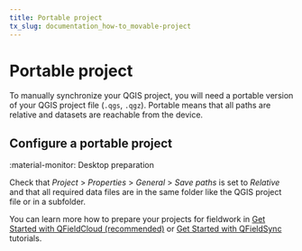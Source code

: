 ```yaml
---
title: Portable project
tx_slug: documentation_how-to_movable-project
---
```


# Portable project

To manually synchronize your QGIS project, you will need a portable
version of your QGIS project file (`.qgs`, `.qgz`). Portable means that all paths are relative and datasets are reachable from the device.


## Configure a portable project
:material-monitor: Desktop preparation

Check that
*Project* > *Properties* > *General* > *Save paths*
is set to *Relative* and that all required data
files are in the same folder like the QGIS project file or in a subfolder.

You can learn more how to prepare your projects for fieldwork in
[Get Started with QFieldCloud (recommended)](../../get-started/tutorials/get-started-qfc.md)
or [Get Started with QFieldSync](../../get-started/tutorials/get-started-qfs.md) tutorials.
